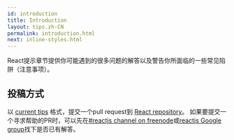 ```yaml
---
id: introduction
title: Introduction
layout: tips.zh-CN
permalink: introduction.html
next: inline-styles.html
---
```


React提示章节提供你可能遇到的很多问题的解答以及警告你所面临的一些常见陷阱（注意事项）。
## 投稿方式

以 [current tips](https://github.com/facebook/react/tree/master/docs) 格式，提交一个pull request到 [React repository](https://github.com/facebook/react)。 如果要提交一个寻求帮助的PR时，可以先在[#reactjs channel on freenode](irc://chat.freenode.net/reactjs)或[reactjs Google group](http://groups.google.com/group/reactjs)找下是否已有解答。